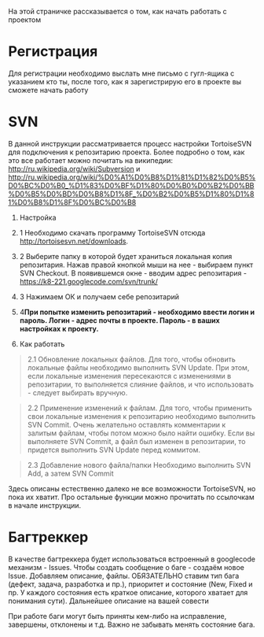 На этой страничке рассказывается о том, как начать работать с проектом

# Регистрация #

Для регистрации необходимо выслать мне письмо с гугл-ящика с указанием кто ты, после того, как я зарегистрирую его в проекте вы сможете начать работу

# SVN #

В данной инструкции рассматривается процесс настройки TortoiseSVN для подключения к репозитарию проекта. Более подробно о том, как это все работает можно почитать на википедии: http://ru.wikipedia.org/wiki/Subversion и http://ru.wikipedia.org/wiki/%D0%A1%D0%B8%D1%81%D1%82%D0%B5%D0%BC%D0%B0_%D1%83%D0%BF%D1%80%D0%B0%D0%B2%D0%BB%D0%B5%D0%BD%D0%B8%D1%8F_%D0%B2%D0%B5%D1%80%D1%81%D0%B8%D1%8F%D0%BC%D0%B8

1. Настройка
  1. 1 Необходимо скачать программу TortoiseSVN отсюда http://tortoisesvn.net/downloads.
  1. 2 Выберите папку в которой будет храниться локальная копия репозитария. Нажав правой кнопкой мыши на нее - выбираем пункт SVN Checkout. В появившемся окне - вводим адрес репозитария - https://k8-221.googlecode.com/svn/trunk/
  1. 3  Нажимаем ОК и получаем себе репозитарий
  1. 4**При попытке изменить репозитарий - необходимо ввести логин и пароль. Логин - адрес почты в проекте. Пароль - в ваших настройках к проекту.**

2. Как работать
> 2.1 Обновление локальных файлов.
> Для того, чтобы обновить локальные файлы необходимо выполнить SVN Update. При этом, если локальные изменения пересекаются с изменениями в репозитарии, то выполняется слияние файлов, и что использовать - следует выбирать вручную.

> 2.2 Применение изменений к файлам.
> Для того, чтобы применить свои локальные изменения к репозитарию необходимо выполнить SVN Commit. Очень желательно оставлять комментарии к залитым файлам, чтобы потом можно было найти ошибку. Если вы выполняете SVN Commit, а файл был изменен в репозитарии, то придется выполнить SVN Update перед коммитом.

> 2.3 Добавление нового файла/папки
> Необходимо выполнить SVN Add, а затем SVN Commit

Здесь описаны естественно далеко не все возможности TortoiseSVN, но пока их хватит. Про остальные функции можно прочитать по ссылочкам в начале инструкции.

# Багтреккер #

В качестве багтреккера будет использоваться встроенный в googlecode механизм - Issues.
Чтобы создать сообщение о баге - создаём новое Issue. Добавляем описание, файлы.
ОБЯЗАТЕЛЬНО ставим тип бага (дефект, задача, разработка и пр.), приоритет и состояние (New, Fixed и пр. У каждого состояния есть краткое описание, которого хватает для понимания сути). Дальнейшее описание на вашей совести

При работе баги могут быть приняты кем-либо на исправление, завершены, отклонены и т.д. Важно не забывать менять состояние бага.